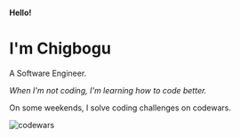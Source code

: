 #### Hello!

# I'm Chigbogu

A Software Engineer.

*When I'm not coding, I'm learning how to code better.*

On some weekends, I solve coding challenges on codewars.

![codewars](https://www.codewars.com/users/Chigbogu/badges/large)
